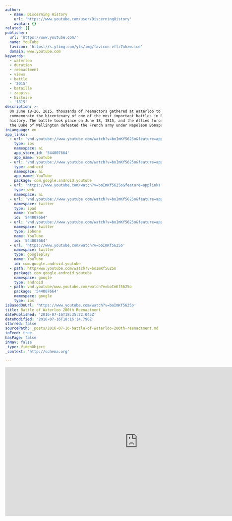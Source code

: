 ```yaml
---
author:
  - name: Discerning History
    url: 'https://www.youtube.com/user/DiscerningHistory'
    avatar: {}
related: []
publisher:
  url: 'https://www.youtube.com/'
  name: YouTube
  favicon: 'https://s.ytimg.com/yts/img/favicon-vflz7uhzw.ico'
  domain: www.youtube.com
keywords:
  - waterloo
  - duration
  - reenactment
  - views
  - battle
  - '2015'
  - bataille
  - zappiss
  - histoire
  - '1815'
description: >-
  On June 18-20, 2015, thousands of reenactors gathered at Waterloo to
  commemorate the bicentenary of one of the most important battles in European
  history. The battle took place on June 18, 1815, and the Allied forces under
  the Duke of Wellington defeated the French army under Napoleon Bonaparte.
inLanguage: en
app_links:
  - url: 'vnd.youtube://www.youtube.com/watch?v=boImKf5625o&feature=applinks'
    type: ios
    namespace: ai
    app_store_id: '544007664'
    app_name: YouTube
  - url: 'vnd.youtube://www.youtube.com/watch?v=boImKf5625o&feature=applinks'
    type: android
    namespace: ai
    app_name: YouTube
    package: com.google.android.youtube
  - url: 'https://www.youtube.com/watch?v=boImKf5625o&feature=applinks'
    type: web
    namespace: ai
  - url: 'vnd.youtube://www.youtube.com/watch?v=boImKf5625o&feature=applinks'
    namespace: twitter
    type: ipad
    name: YouTube
    id: '544007664'
  - url: 'vnd.youtube://www.youtube.com/watch?v=boImKf5625o&feature=applinks'
    namespace: twitter
    type: iphone
    name: YouTube
    id: '544007664'
  - url: 'https://www.youtube.com/watch?v=boImKf5625o'
    namespace: twitter
    type: googleplay
    name: YouTube
    id: com.google.android.youtube
  - path: http/www.youtube.com/watch?v=boImKf5625o
    package: com.google.android.youtube
    namespace: google
    type: android
  - path: vnd.youtube/www.youtube.com/watch?v=boImKf5625o
    package: '544007664'
    namespace: google
    type: ios
isBasedOnUrl: 'https://www.youtube.com/watch?v=boImKf5625o'
title: Battle of Waterloo 200th Reenactment
datePublished: '2016-07-16T18:35:22.045Z'
dateModified: '2016-07-16T18:16:14.790Z'
starred: false
sourcePath: _posts/2016-07-16-battle-of-waterloo-200th-reenactment.md
inFeed: true
hasPage: false
inNav: false
_type: VideoObject
_context: 'http://schema.org'

---
```

<iframe src="https://cdn.embedly.com/widgets/media.html?src=https%3A%2F%2Fwww.youtube.com%2Fembed%2FboImKf5625o%3Ffeature%3Doembed&amp;url=http%3A%2F%2Fwww.youtube.com%2Fwatch%3Fv%3DboImKf5625o&amp;image=https%3A%2F%2Fi.ytimg.com%2Fvi%2FboImKf5625o%2Fhqdefault.jpg&amp;key=b7d04c9b404c499eba89ee7072e1c4f7&amp;type=text%2Fhtml&amp;schema=youtube" width="854" height="480" scrolling="no" frameborder="0" allowfullscreen="" style=""></iframe>
